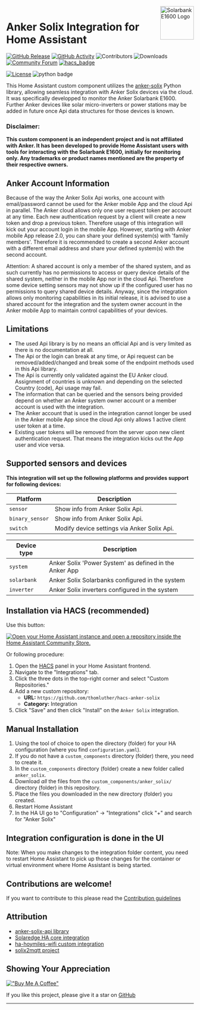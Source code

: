<img src="https://public-aiot-fra-prod.s3.dualstack.eu-central-1.amazonaws.com/anker-power/public/product/anker-power/e9478c2d-e665-4d84-95d7-dd4844f82055/20230719-144818.png" alt="Solarbank E1600 Logo" title="Anker Solix Api" align="right" height="90" />

# Anker Solix Integration for Home Assistant

[![GitHub Release][releases-shield]][releases]
[![GitHub Activity][commits-shield]](https://img.shields.io/github/commits/thomluther/hacs-anker-solix.svg?style=for-the-badge)
![Contributors](https://img.shields.io/github/contributors/thomluther/hacs-anker-solix.svg?style=for-the-badge)
![Downloads](https://img.shields.io/github/downloads/thomluther/hacs-anker-solix.svg?style=for-the-badge)
[![Community Forum][forum-shield]][forum]
[![hacs_badge](https://img.shields.io/badge/HACS-Default-41BDF5.svg?style=for-the-badge)](https://github.com/hacs/integration)

[![License][license-shield]](LICENSE)
![python badge][python-shield]





This Home Assistant custom component utilizes the [anker-solix](anker-solix) Python library, allowing seamless integration with Anker Solix devices via the cloud. It was specifically developped to monitor the Anker Solarbank E1600. Further Anker devices like solar micro-inverters or power stations may be added in future once Api data structures for those devices is known.

### Disclaimer:
**This custom component is an independent project and is not affiliated with Anker. It has been developed to provide Home Assistant users with tools for interacting with the Solarbank E1600,  initially for monitoring only. Any trademarks or product names mentioned are the property of their respective owners.**

## Anker Account Information

Because of the way the Anker Solix Api works, one account with email/password cannot be used for the Anker mobile App and the cloud Api in parallel.
The Anker cloud allows only one user request token per account at any time. Each new authentication request by a client will create a new token and drop a previous token.
Therefore usage of this integration will kick out your account login in the mobile App.
However, starting with Anker mobile App release 2.0, you can share your defined system(s) with 'family members'.
Therefore it is recommended to create a second Anker account with a different email address and share your defined system(s) with the second account.

Attention: A shared account is only a member of the shared system, and as such currently has no permissions to access or query device details of the shared system,
neither in the mobile App nor in the cloud Api. Therefore some device setting sensors may not show up if the configured user has no permissions to query shared device details.
Anyway, since the integration allows only monitoring capabilities in its initial release, it is advised to use a shared account for the integration and the system owner
account in the Anker mobile App to maintain control capabilities of your devices.

## Limitations

- The used Api library is by no means an official Api and is very limited as there is no documentation at all.
- The Api or the login can break at any time, or Api request can be removed/added/changed and break some of the endpoint methods used in this Api library.
- The Api is currently only validated against the EU Anker cloud. Assignment of countries is unknown and depending on the selected Country (code), Api usage may fail.
- The information that can be queried and the sensors being provided depend on whether an Anker system owner account or a member account is used with the integration.
- The Anker account that is used in the integration cannot longer be used in the Anker mobile App since the cloud Api only allows 1 active client user token at a time.
- Existing user tokens will be removed from the server upon new client authentication request. That means the integration kicks out the App user and vice versa.

## Supported sensors and devices

**This integration will set up the following platforms and provides support for following devices:**

Platform | Description
-- | --
`sensor` | Show info from Anker Solix Api.
`binary_sensor` | Show info from Anker Solix Api.
`switch` | Modify device settings via Anker Solix Api.

Device type | Description
-- | --
`system` | Anker Solix 'Power System' as defined in the Anker App
`solarbank` | Anker Solix Solarbanks configured in the system
`inverter` | Anker Solix inverters configured in the system


## Installation via HACS (recommended)
Use this button:

[![Open your Home Assistant instance and open a repository inside the Home Assistant Community Store.](https://my.home-assistant.io/badges/hacs_repository.svg)](https://my.home-assistant.io/redirect/hacs_repository/?owner=thomluther&repository=https%3A%2F%2Fgithub.com%2Fthomluther%2Fhacs-anker-solix&category=Integration)

Or following procedure:
1. Open the [HACS](https://hacs.xyz) panel in your Home Assistant frontend.
1. Navigate to the "Integrations" tab.
1. Click the three dots in the top-right corner and select "Custom Repositories."
1. Add a new custom repository:
   - **URL:** `https://github.com/thomluther/hacs-anker-solix`
   - **Category:** Integration
1. Click "Save" and then click "Install" on the `Anker Solix` integration.


## Manual Installation

1. Using the tool of choice to open the directory (folder) for your HA configuration (where you find `configuration.yaml`).
1. If you do not have a `custom_components` directory (folder) there, you need to create it.
1. In the `custom_components` directory (folder) create a new folder called `anker_solix`.
1. Download _all_ the files from the `custom_components/anker_solix/` directory (folder) in this repository.
1. Place the files you downloaded in the new directory (folder) you created.
1. Restart Home Assistant
1. In the HA UI go to "Configuration" -> "Integrations" click "+" and search for "Anker Solix"

## Integration configuration is done in the UI

Note: When you make changes to the integration folder content, you need to restart Home Assistant to pick up those changes
for the container or virtual environment where Home Assistant is being started.
<!---->

## Contributions are welcome!

If you want to contribute to this please read the [Contribution guidelines](CONTRIBUTING.md)

## Attribution

- [anker-solix-api library](https://github.com/thomluther/anker-solix-api)
- [Solaredge HA core integration](https://github.com/home-assistant/core/tree/dev/homeassistant/components/solaredge)
- [ha-hoymiles-wifi custom integration](https://github.com/suaveolent/ha-hoymiles-wifi)
- [solix2mqtt project](https://github.com/tomquist/solix2mqtt)

## Showing Your Appreciation

[!["Buy Me A Coffee"](https://www.buymeacoffee.com/assets/img/custom_images/orange_img.png)](https://www.buymeacoffee.com/thomasluthe)

If you like this project, please give it a star on [GitHub][anker-solix]
***

[anker-solix]: https://github.com/thomluther/hacs-anker-solix
[commits]: https://github.com/thomluther/hacs-anker-solix/commits
[commits-shield]: https://img.shields.io/github/commits/thomluther/hacs-anker-solix.svg?style=for-the-badge
[releases]: https://github.com/thomluther/hacs-anker-solix/releases
[releases-shield]: https://img.shields.io/github/release/thomluther/hacs-anker-solix.svg?style=for-the-badge
[exampleimg]: example.png
[forum-shield]: https://img.shields.io/badge/community-forum-brightgreen.svg?style=for-the-badge
[forum]: https://community.home-assistant.io/
[license-shield]: https://img.shields.io/badge/Licence-MIT-orange
[license]: https://github.com/thomluther/hacs-anker-solix/blob/main/LICENSE
[python-shield]: https://img.shields.io/badge/Made%20with-Python-orange

